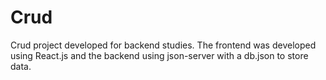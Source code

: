 # Crud
Crud project developed for backend studies.
The frontend was developed using React.js and the backend using json-server with a db.json to store data.
